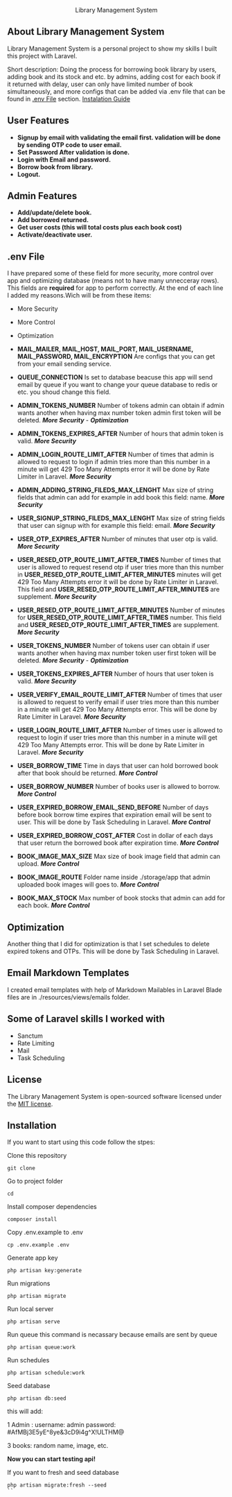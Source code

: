 <p align="center">Library Management System</p>

## About Library Management System

Library Management System is a personal project to show my skills I built this project with Laravel.

Short description:
Doing the process for borrowing book library by users, adding book and its stock and etc. by admins, adding cost for each book if it returned with delay, user can only have limited number of book simultaneously, and more configs that can be added via .env file that can be found in [.env File](#.env-file) section.
[Instalation Guide](#installation-guide)

## User Features

- **Signup by email with validating the email first. validation will be done by sending OTP code to user email.**
- **Set Password After validation is done.**
- **Login with Email and password.**
- **Borrow book from library.**
- **Logout.**

## Admin Features

- **Add/update/delete book.**
- **Add borrowed returned.**
- **Get user costs (this will total costs plus each book cost)**
- **Activate/deactivate user.**

## .env File

I have prepared some of these field for more security, more control over app and optimizing database (means not to have many unnecceray rows). This fields are **required** for app to perform correctly.
At the end of each line I added my reasons.Wich will be from these items:

- More Security
- More Control
- Optimization

- **MAIL_MAILER, MAIL_HOST, MAIL_PORT, MAIL_USERNAME, MAIL_PASSWORD, MAIL_ENCRYPTION** Are configs that you can get from your email sending service.
- **QUEUE_CONNECTION** Is set to database beacuse this app will send email by queue if you want to change your queue database to redis or etc. you shoud change this field.
- **ADMIN_TOKENS_NUMBER** Number of tokens admin can obtain if admin wants another when having max number token admin first token will be deleted. ***More Security*** - ***Optimization***
- **ADMIN_TOKENS_EXPIRES_AFTER** Number of hours that admin token is valid. ***More Security***
- **ADMIN_LOGIN_ROUTE_LIMIT_AFTER** Number of times that admin is allowed to request to login if admin tries more than this number in a minute will get 429 Too Many Attempts error it will be done by Rate Limiter in Laravel. ***More Security***
- **ADMIN_ADDING_STRING_FILEDS_MAX_LENGHT** Max size of string fields that admin can add for example in add book this field: name. ***More Security***
- **USER_SIGNUP_STRING_FILEDS_MAX_LENGHT** Max size of string fields that user can signup with for example this field: email. ***More Security***
- **USER_OTP_EXPIRES_AFTER** Number of minutes that user otp is valid. ***More Security***
- **USER_RESED_OTP_ROUTE_LIMIT_AFTER_TIMES** Number of times that user is allowed to request resend otp if user tries more than this number in **USER_RESED_OTP_ROUTE_LIMIT_AFTER_MINUTES** minutes will get 429 Too Many Attempts error it will be done by Rate Limiter in Laravel. This field and **USER_RESED_OTP_ROUTE_LIMIT_AFTER_MINUTES** are supplement. ***More Security***
- **USER_RESED_OTP_ROUTE_LIMIT_AFTER_MINUTES** Number of minutes for **USER_RESED_OTP_ROUTE_LIMIT_AFTER_TIMES** number. This field and **USER_RESED_OTP_ROUTE_LIMIT_AFTER_TIMES** are supplement. ***More Security***
- **USER_TOKENS_NUMBER** Number of tokens user can obtain if user wants another when having max number token user first token will be deleted. ***More Security*** - ***Optimization***
- **USER_TOKENS_EXPIRES_AFTER** Number of hours that user token is valid. ***More Security***
- **USER_VERIFY_EMAIL_ROUTE_LIMIT_AFTER** Number of times that user is allowed to request to verify email if user tries more than this number in a minute will get 429 Too Many Attempts error. This will be done by Rate Limiter in Laravel. ***More Security***
- **USER_LOGIN_ROUTE_LIMIT_AFTER** Number of times user is allowed to request to login if user tries more than this number in a minute will get 429 Too Many Attempts error. This will be done by Rate Limiter in Laravel. ***More Security***
- **USER_BORROW_TIME** Time in days that user can hold borrowed book after that book should be returned. ***More Control***
- **USER_BORROW_NUMBER** Number of books user is allowed to borrow. ***More Control***
- **USER_EXPIRED_BORROW_EMAIL_SEND_BEFORE** Number of days before book borrow time expires that expiration email will be sent to user. This will be done by Task Scheduling in Laravel. ***More Control***
- **USER_EXPIRED_BORROW_COST_AFTER** Cost in dollar of each days that user return the borrowed book after expiration time. ***More Control***
- **BOOK_IMAGE_MAX_SIZE** Max size of book image field that admin can upload. ***More Control***
- **BOOK_IMAGE_ROUTE** Folder name inside ./storage/app that admin uploaded book images will goes to. ***More Control***
- **BOOK_MAX_STOCK** Max number of book stocks that admin can add for each book. ***More Control***

## Optimization

Another thing that I did for optimization is that I set schedules to delete expired tokens and OTPs.
This will be done by Task Scheduling in Laravel.

## Email Markdown Templates

I created email templates with help of Markdown Mailables in Laravel
Blade files are in ./resources/views/emails folder.

## Some of Laravel skills I worked with

- Sanctum
- Rate Limiting
- Mail
- Task Scheduling

## License

The Library Management System is open-sourced software licensed under the [MIT license](https://opensource.org/licenses/MIT).

## Installation

If you want to start using this code follow the stpes:

Clone this repository

```
git clone 
```

Go to project folder

```
cd
```

Install composer dependencies

```
composer install
```

Copy .env.example to .env

```
cp .env.example .env
```

Generate app key

```
php artisan key:generate
```

Run migrations

```
php artisan migrate
```

Run local server

```
php artisan serve
```

Run queue this command is necassary because emails are sent by queue

```
php artisan queue:work
```

Run schedules

```
php artisan schedule:work
```

Seed database

```
php artisan db:seed
```

this will add:

1 Admin :
username: admin
password: #AfMBj3E5yE^8ye&3cD9i4g^X!ULTHM@

3 books:
random name, image, etc.

**Now you can start testing api!**

If you want to fresh and seed database

```
php artisan migrate:fresh --seed
``